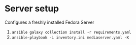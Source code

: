 # Server setup

Configures a freshly installed Fedora Server

1. `ansible galaxy collection install -r requirements.yaml`
2. `ansible-playbook -i inventory.ini mediaserver.yaml -K`

